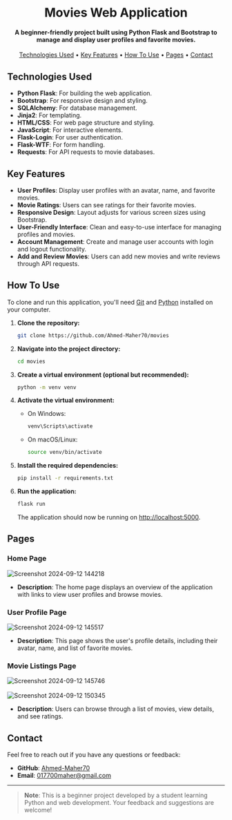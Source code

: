 <h1 align="center">
  Movies Web Application
  <br>
</h1>

<h4 align="center">A beginner-friendly project built using Python Flask and Bootstrap to manage and display user profiles and favorite movies.</h4>

<p align="center">
  <a href="#technologies-used">Technologies Used</a> •
  <a href="#key-features">Key Features</a> •
  <a href="#how-to-use">How To Use</a> •
  <a href="#pages">Pages</a> •
  <a href="#contact">Contact</a>
</p>

## Technologies Used

* **Python Flask**: For building the web application.
* **Bootstrap**: For responsive design and styling.
* **SQLAlchemy**: For database management.
* **Jinja2**: For templating.
* **HTML/CSS**: For web page structure and styling.
* **JavaScript**: For interactive elements.
* **Flask-Login**: For user authentication.
* **Flask-WTF**: For form handling.
* **Requests**: For API requests to movie databases.

## Key Features

* **User Profiles**: Display user profiles with an avatar, name, and favorite movies.
* **Movie Ratings**: Users can see ratings for their favorite movies.
* **Responsive Design**: Layout adjusts for various screen sizes using Bootstrap.
* **User-Friendly Interface**: Clean and easy-to-use interface for managing profiles and movies.
* **Account Management**: Create and manage user accounts with login and logout functionality.
* **Add and Review Movies**: Users can add new movies and write reviews through API requests.

## How To Use

To clone and run this application, you'll need [Git](https://git-scm.com) and [Python](https://www.python.org/downloads/) installed on your computer. 

1. **Clone the repository:**

    ```bash
    git clone https://github.com/Ahmed-Maher70/movies
    ```

2. **Navigate into the project directory:**

    ```bash
    cd movies
    ```

3. **Create a virtual environment (optional but recommended):**

    ```bash
    python -m venv venv
    ```

4. **Activate the virtual environment:**

    - On Windows:

        ```bash
        venv\Scripts\activate
        ```

    - On macOS/Linux:

        ```bash
        source venv/bin/activate
        ```

5. **Install the required dependencies:**

    ```bash
    pip install -r requirements.txt
    ```

6. **Run the application:**

    ```bash
    flask run
    ```

    The application should now be running on [http://localhost:5000](http://localhost:5000).

## Pages

### Home Page

![Screenshot 2024-09-12 144218](https://github.com/user-attachments/assets/45dd0090-b9e0-46b8-9cfb-d265a54106bf)

- **Description**: The home page displays an overview of the application with links to view user profiles and browse movies.

### User Profile Page

![Screenshot 2024-09-12 145517](https://github.com/user-attachments/assets/5d6a21e6-87e8-417f-a580-69a672dab93d)

- **Description**: This page shows the user's profile details, including their avatar, name, and list of favorite movies.

### Movie Listings Page

![Screenshot 2024-09-12 145746](https://github.com/user-attachments/assets/4b9faa63-977c-40bd-9420-81c88ee0491c)
<br>
<br>
![Screenshot 2024-09-12 150345](https://github.com/user-attachments/assets/451d84cf-5d12-4ded-a6ed-bc4e41996e44)

- **Description**: Users can browse through a list of movies, view details, and see ratings.

## Contact

Feel free to reach out if you have any questions or feedback:

- **GitHub**: [Ahmed-Maher70](https://github.com/Ahmed-Maher70)
- **Email**: 017700maher@gmail.com

---

> **Note**: This is a beginner project developed by a student learning Python and web development. Your feedback and suggestions are welcome!
